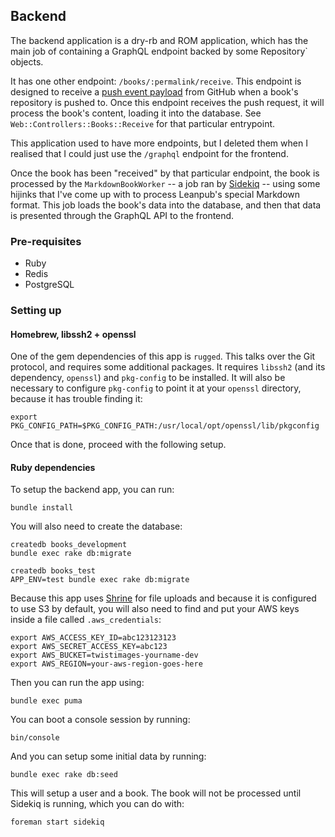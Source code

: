 ## Backend

The backend application is a dry-rb and ROM application, which has the main job of
containing a GraphQL endpoint backed by some Repository` objects.

It has one other endpoint: `/books/:permalink/receive`. This endpoint is
designed to receive a [push event
payload](https://developer.github.com/v3/activity/events/types/#pushevent) from GitHub when a book's repository is pushed to. Once this endpoint receives the push request, it will process the book's content, loading it into the database. See `Web::Controllers::Books::Receive` for that particular entrypoint.

This application used to have more endpoints, but I deleted them when I realised that I could just use the `/graphql` endpoint for the frontend.

Once the book has been "received" by that particular endpoint, the book is processed by the `MarkdownBookWorker` -- a job ran by [Sidekiq](https://sidekiq.org/) -- using some hijinks that I've come up with to process Leanpub's special Markdown format. This job loads the book's data into the database, and then that data is presented through the GraphQL API to the frontend.

### Pre-requisites

* Ruby
* Redis
* PostgreSQL

### Setting up

#### Homebrew, libssh2 + openssl

One of the gem dependencies of this app is `rugged`. This talks over the Git protocol, and requires some additional packages. It requires `libssh2` (and its dependency, `openssl`) and `pkg-config` to be installed. It will also be necessary to configure `pkg-config` to point it at your `openssl` directory, because it has trouble finding it:

```
export PKG_CONFIG_PATH=$PKG_CONFIG_PATH:/usr/local/opt/openssl/lib/pkgconfig
```

Once that is done, proceed with the following setup.

#### Ruby dependencies

To setup the backend app, you can run:

```
bundle install
```

You will also need to create the database:

```
createdb books_development
bundle exec rake db:migrate

createdb books_test
APP_ENV=test bundle exec rake db:migrate
```

Because this app uses [Shrine](https://shrinerb.com) for file uploads and because it is configured to use S3 by default, you will also need to find and put your AWS keys inside a file called `.aws_credentials`:

```
export AWS_ACCESS_KEY_ID=abc123123123
export AWS_SECRET_ACCESS_KEY=abc123
export AWS_BUCKET=twistimages-yourname-dev
export AWS_REGION=your-aws-region-goes-here
```

Then you can run the app using:

```
bundle exec puma
```

You can boot a console session by running:

```
bin/console
```

And you can setup some initial data by running:

```
bundle exec rake db:seed
```

This will setup a user and a book. The book will not be processed until Sidekiq is running, which you can do with:

```
foreman start sidekiq
```

